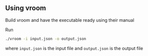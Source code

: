 ## Using vroom

Build vroom and have the executable ready using their manual

Run
```bash
./vroom -i input.json -o output.json
```
where `input.json` is the input file and `output.json` is the output file